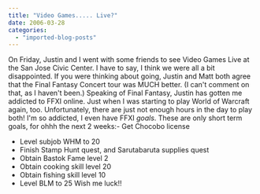 ```yaml
---
title: "Video Games..... Live?"
date: 2006-03-28
categories: 
  - "imported-blog-posts"
---
```


On Friday, Justin and I went with some friends to see Video Games Live at the San Jose Civic Center. I have to say, I think we were all a bit disappointed. If you were thinking about going, Justin and Matt both agree that the Final Fantasy Concert tour was MUCH better. (I can't comment on that, as I haven't been.) Speaking of Final Fantasy, Justin has gotten me addicted to FFXI online. Just when I was starting to play World of Warcraft again, too. Unfortunately, there are just not enough hours in the day to play both! I'm so addicted, I even have FFXI _goals_. These are only short term goals, for ohhh the next 2 weeks:- Get Chocobo license
- Level subjob WHM to 20
- Finish Stamp Hunt quest, and Sarutabaruta supplies quest
- Obtain Bastok Fame level 2
- Obtain cooking skill level 20
- Obtain fishing skill level 10
- Level BLM to 25 Wish me luck!!
